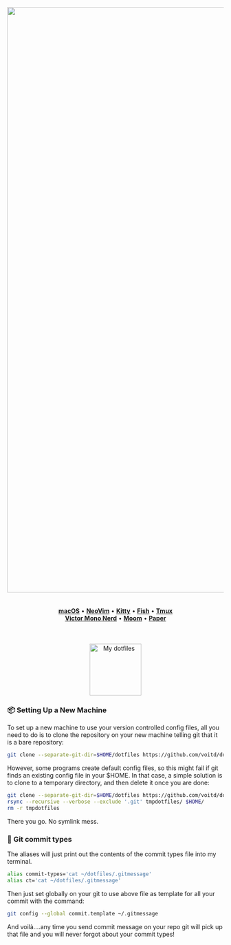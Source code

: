 <p align="center">
  <br>
  <br>
  <img width="1360" alt="nvim" src="https://user-images.githubusercontent.com/60138143/109932010-51115980-7cd2-11eb-9d52-fd611d7a717b.png">
  <br>
  <br>
  <br>
  <a href="https://www.apple.com/ru/macos/big-sur/" title="OS"><b>macOS</b></a> &bull; <a href="https://github.com/voitd/dotfiles/tree/master/.config/nvim" title="Editor"><b>NeoVim</b></a> &bull; <a     href="https://github.com/voitd/dotfiles/tree/master/.config/kitty" title="Terminal"><b>Kitty</b></a> &bull; <a href="https://github.com/voitd/dotfiles/tree/master/.config/fish" title="Shell"><b>Fish</b></a> &bull; <a href="https://github.com/tmux">   <b>Tmux</b></a></br> 
  <a href="https://rubjo.github.io/victor-mono" title="Font"><b>Victor Mono Nerd</b></a> &bull; <a href="https://manytricks.com/moom/" title="Window manager"><b>Moom</b></a> &bull; <a href="https://github.com/equt/paper.vim" title="nvim colorscheme"><b>Paper</b></a>
 <br><br><br><br>
  <img src="https://user-images.githubusercontent.com/60138143/91989761-8fd15180-ed39-11ea-8a83-645f92507c2d.png" width="120" title="My dotfiles">
  <br>
</p>

<!-- ### 🖥 Screenshots -->


<!-- ### ⚙️ Configuration
<img width="1360" alt="nvim" src="https://user-images.githubusercontent.com/60138143/109388635-00d07b00-7911-11eb-997f-1b6236b7cd05.png">
- OS : macOS (11.0) Big Sur
- Editor: [NeoVim](https://neovim.io)
- Terminal: [Kitty](https://sw.kovidgoyal.net/kitty/)
- Shell: [Fish](https://fishshell.com)
- Multiplexer : [tmux](https://github.com/tmux/tmux) - Fonts: [JetBrainsMono Nerd](https://github.com/JetBrains/JetBrainsMono)
- Fonts: [Victor Mono Nerd](https://rubjo.github.io/victor-mono)
- Windows manager: [Moom](https://manytricks.com/moom/).
- Vim main theme: [Rigel](https://rigel.netlify.app) -->

### 📦 Setting Up a New Machine

To set up a new machine to use your version controlled config files, all you need to do is to clone the repository on your new machine telling git that it is a bare repository:

```bash
git clone --separate-git-dir=$HOME/dotfiles https://github.com/voitd/dotfiles.git
```

However, some programs create default config files, so this might fail if git finds an existing config file in your \$HOME. In that case, a simple solution is to clone to a temporary directory,
and then delete it once you are done:

```bash
git clone --separate-git-dir=$HOME/dotfiles https://github.com/voitd/dotfiles.git tmpdotfiles
rsync --recursive --verbose --exclude '.git' tmpdotfiles/ $HOME/
rm -r tmpdotfiles
```

There you go. No symlink mess.

### 📩 Git commit types

The aliases will just print out the contents of the commit types file into my terminal.

```bash
alias commit-types='cat ~/dotfiles/.gitmessage'
alias ct='cat ~/dotfiles/.gitmessage'
```

Then just set globally on your git to use above file as template for all your commit with the command:

```bash
git config --global commit.template ~/.gitmessage
```

And voilà....any time you send commit message on your repo git will pick up that file and you will never forgot about your commit types!
